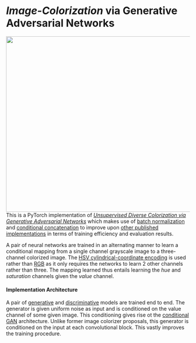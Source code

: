 # *Image-Colorization* via Generative Adversarial Networks

<img src="data/cover.jpg" height="480px" width="640px" align="right">

This is a PyTorch implementation of *[Unsupervised Diverse Colorization via
Generative Adversarial Networks](https://arxiv.org/pdf/1702.06674.pdf)* which makes use of [batch normalization](https://arxiv.org/pdf/1502.03167v3.pdf) and [conditional concatenation](https://web.eecs.umich.edu/~honglak/icml2016-crelu-full.pdf) to improve upon [other published implementations](http://cs231n.stanford.edu/reports/2016/pdfs/224_Report.pdf) in terms of training efficiency and evaluation results.

A pair of neural networks are trained in an alternating manner to learn a conditional mapping from a single channel grayscale image to a three-channel colorized image. 
The [HSV cylindrical-coordinate encoding](https://en.wikipedia.org/wiki/HSL_and_HSV) is used rather than [RGB](https://en.wikipedia.org/wiki/RGB_color_model) as it only requires the networks to learn 2 other channels rather than three.
The mapping learned thus entails learning the *hue* and *saturation* channels given the *value* channel.

#### Implementation Architecture

A pair of [generative](https://en.wikipedia.org/wiki/Generative_model) and [discriminative](https://en.wikipedia.org/wiki/Discriminative_model) models are trained end to end. 
The generator is given uniform noise as input and is conditioned on the value channel of some given image. This conditioning gives rise ot the [conditional GAN](https://arxiv.org/pdf/1411.1784.pdf) architecture.
Unlike former image colorizer proposals, this generator is conditioned on the input at each convolutional block. This vastly improves the training procedure.

